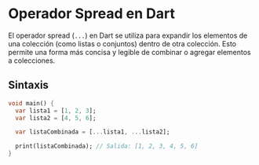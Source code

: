 # Operador Spread en Dart

El operador spread (`...`) en Dart se utiliza para expandir los elementos de una colección (como listas o conjuntos) dentro de otra colección. Esto permite una forma más concisa y legible de combinar o agregar elementos a colecciones.

## Sintaxis

```dart
void main() {
  var lista1 = [1, 2, 3];
  var lista2 = [4, 5, 6];

  var listaCombinada = [...lista1, ...lista2];

  print(listaCombinada); // Salida: [1, 2, 3, 4, 5, 6]
}
